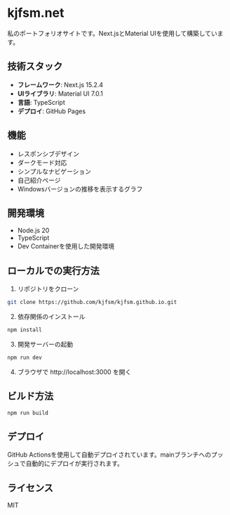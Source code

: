 # kjfsm.net

私のポートフォリオサイトです。Next.jsとMaterial UIを使用して構築しています。

## 技術スタック

- **フレームワーク**: Next.js 15.2.4
- **UIライブラリ**: Material UI 7.0.1
- **言語**: TypeScript
- **デプロイ**: GitHub Pages

## 機能

- レスポンシブデザイン
- ダークモード対応
- シンプルなナビゲーション
- 自己紹介ページ
- Windowsバージョンの推移を表示するグラフ

## 開発環境

- Node.js 20
- TypeScript
- Dev Containerを使用した開発環境

## ローカルでの実行方法

1. リポジトリをクローン
```bash
git clone https://github.com/kjfsm/kjfsm.github.io.git
```

2. 依存関係のインストール
```bash
npm install
```

3. 開発サーバーの起動
```bash
npm run dev
```

4. ブラウザで http://localhost:3000 を開く

## ビルド方法

```bash
npm run build
```

## デプロイ

GitHub Actionsを使用して自動デプロイされています。mainブランチへのプッシュで自動的にデプロイが実行されます。

## ライセンス

MIT
